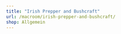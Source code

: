 ```yaml
---
title: "Irish Prepper and Bushcraft"
url: /macroom/irish-prepper-and-bushcraft/
shop: Allgemein
---
```

